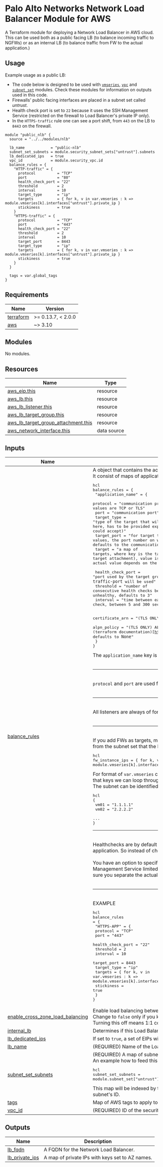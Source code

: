 # Palo Alto Networks Network Load Balancer Module for AWS

A Terraform module for deploying a Network Load Balancer in AWS cloud. This can be used both as a public facing LB (to balance incoming traffic to NGFWs) or as an internal LB (to balance traffic from FW to the actual application.)

## Usage

Example usage as a public LB:

* The code below is designed to be used with [`vmseries`](../vmseries/README.md), [`vpc`](../vpc/README.md) and [`subnet_set`](../subnet_set/README.md) modules. Check these modules for information on outputs used in this code.
* Firewalls' public facing interfaces are placed in a subnet set called *untrust*.
* Health check port is set to `22` because it uses the SSH Management Service (restricted on the firewall to Load Balancer's private IP only).
* In the `HTTPS-traffic` rule one can see a port shift, from `443` on the LB to `8443` on the firewall.

```hcl
module "public_nlb" {
  source = "../../modules/nlb"

  lb_name            = "public-nlb"
  subnet_set_subnets = module.security_subnet_sets["untrust"].subnets
  lb_dedicated_ips   = true
  vpc_id             = module.security_vpc.id
  balance_rules = {
    "HTTP-traffic" = {
      protocol          = "TCP"
      port              = "80"
      health_check_port = "22"
      threshold         = 2
      interval          = 10
      target_type       = "ip"
      targets           = { for k, v in var.vmseries : k => module.vmseries[k].interfaces["untrust"].private_ip }
      stickiness        = true
    }
    "HTTPS-traffic" = {
      protocol          = "TCP"
      port              = "443"
      health_check_port = "22"
      threshold         = 2
      interval          = 10
      target_port       = 8443
      target_type       = "ip"
      targets           = { for k, v in var.vmseries : k => module.vmseries[k].interfaces["untrust"].private_ip }
      stickiness        = true
    }
  }

  tags = var.global_tags
}
```

<!-- BEGINNING OF PRE-COMMIT-TERRAFORM DOCS HOOK -->
## Requirements

| Name | Version |
|------|---------|
| <a name="requirement_terraform"></a> [terraform](#requirement\_terraform) | >= 0.13.7, < 2.0.0 |
| <a name="requirement_aws"></a> [aws](#requirement\_aws) | ~> 3.10 |

## Modules

No modules.

## Resources

| Name | Type |
|------|------|
| [aws_eip.this](https://registry.terraform.io/providers/hashicorp/aws/latest/docs/resources/eip) | resource |
| [aws_lb.this](https://registry.terraform.io/providers/hashicorp/aws/latest/docs/resources/lb) | resource |
| [aws_lb_listener.this](https://registry.terraform.io/providers/hashicorp/aws/latest/docs/resources/lb_listener) | resource |
| [aws_lb_target_group.this](https://registry.terraform.io/providers/hashicorp/aws/latest/docs/resources/lb_target_group) | resource |
| [aws_lb_target_group_attachment.this](https://registry.terraform.io/providers/hashicorp/aws/latest/docs/resources/lb_target_group_attachment) | resource |
| [aws_network_interface.this](https://registry.terraform.io/providers/hashicorp/aws/latest/docs/data-sources/network_interface) | data source |

## Inputs

| Name | Description | Type | Default | Required |
|------|-------------|------|---------|:--------:|
| <a name="input_balance_rules"></a> [balance\_rules](#input\_balance\_rules) | A object that contains the actual listener, target group and healthcheck configuration. <br>It consist of maps of applications like follows:<pre>hcl<br>balance_rules = {<br>  "application_name" = {<br>    protocol            = "communication protocol, since this is a NLB module accepted values are TCP or TLS"<br>    port                = "communication port"<br>    target_type         = "type of the target that will be attached to a target group, no defaults here, has to be provided explicitly (regardless the defaults terraform could accept)"<br>    target_port         = "for target types supporting port values, the port number on which the target accepts communication, defaults to the communication port value"<br>    target              = "a map of targets, where key is the target name (used to create a name for the target attachment), value is the target ID (IP, resource ID, etc - the actual value depends on the target type)"<br><br>    health_check_port   = "port used by the target group healthcheck, if ommited, `traffic-port` will be used"<br>    threshold           = "number of consecutive health checks before considering target healthy or unhealthy, defaults to 3"<br>    interval            = "time between each health check, between 5 and 300 seconds, defaults to 30s"<br><br>    certificate_arn     = "(TLS ONLY) this is the arn of a certificate"<br>    alpn_policy         = "(TLS ONLY) ALPN policy name, for possible values check (terraform documentation)[https://registry.terraform.io/providers/hashicorp/aws/latest/docs/resources/lb_listener#alpn_policy], defaults to `None`"<br>  }<br>}</pre>The `application_name` key is valid only for letters, numbers and a dash (`-`) - that's an AWS limitation.<br><br><hr><br>`protocol` and `port` are used for `listener`, `target group` and `target group attachment`. Partially also for health checks (see below).<br><br><hr><br>All listeners are always of forward action.<br><br><hr><br>If you add FWs as targets, make sure you use `target_type = "ip"` and you provide the correct FW IPs in `target` map. IPs should be from the subnet set that the Load Balancer was created in. An example on how to feed this variable with data:<pre>hcl<br>fw_instance_ips = { for k, v in var.vmseries : k => module.vmseries[k].interfaces["untrust"].private_ip }</pre>For format of `var.vmseries` check the (`vmseries` module)[../vmseries/README.md]. Basically the key there is the VM name. By using that keys we can loop through all vmseries modules and take private IP from the interface that is assigned to the subnet we require. The subnet can be identified by the subnet set name (like above). In other words, the `for` loop returns the following map:<pre>hcl<br>{<br>  vm01 = "1.1.1.1"<br>  vm02 = "2.2.2.2"<br>  ...<br>}</pre><hr><br>Healthchecks are by default of type TCP. Reason for that is the fact, that HTTP requests might flow through the FW to the actual application. So instead of checking the status of the FW we might check the status of the application.<br><br>You have an option to specify a health check port. This way you can set up a Management Profile with an Administrative Management Service limited only to NLBs private IPs and use a port for that service as the health check port. This way you make sure you separate the actual health check from the application rule's port.<br><br><hr><br>EXAMPLE<pre>hcl<br>balance_rules = {<br>  "HTTPS-APP" = {<br>    protocol          = "TCP"<br>    port              = "443"<br>    health_check_port = "22"<br>    threshold         = 2<br>    interval          = 10<br>    target_port       = 8443<br>    target_type       = "ip"<br>    targets           = { for k, v in var.vmseries : k => module.vmseries[k].interfaces["untrust"].private_ip }<br>    stickiness        = true<br>  }<br>}</pre> | `any` | n/a | yes |
| <a name="input_enable_cross_zone_load_balancing"></a> [enable\_cross\_zone\_load\_balancing](#input\_enable\_cross\_zone\_load\_balancing) | Enable load balancing between instances in different AZs. Defaults to `true`. <br>Change to `false` only if you know what you're doing. By default there is only one FW in each AZ. <br>Turning this off means 1:1 correlation between a public IP assigned to an AZ and a FW deployed in that AZ. | `bool` | `true` | no |
| <a name="input_internal_lb"></a> [internal\_lb](#input\_internal\_lb) | Determines if this Load Balancer will be a public (default) or an internal one. | `bool` | `false` | no |
| <a name="input_lb_dedicated_ips"></a> [lb\_dedicated\_ips](#input\_lb\_dedicated\_ips) | If set to `true`, a set of EIPs will be created for each zone/subnet. Otherwise AWS will handle IP management. | `bool` | `false` | no |
| <a name="input_lb_name"></a> [lb\_name](#input\_lb\_name) | (REQUIRED) Name of the Load Balancer to be created | `string` | n/a | yes |
| <a name="input_subnet_set_subnets"></a> [subnet\_set\_subnets](#input\_subnet\_set\_subnets) | (REQUIRED) A map of subnet objects as returned by the `subnet_set` module for a particular subnet set. <br>An example how to feed this variable with data (assuming usage of this modules as in examples and a subnet set named *untrust*):<pre>hcl<br>subnet_set_subnets   = module.subnet_set["untrust"].subnets</pre>This map will be indexed by the subnet name and value will contain subnet's arguments as returned by terraform. This includes the subnet's ID. | `map(any)` | n/a | yes |
| <a name="input_tags"></a> [tags](#input\_tags) | Map of AWS tags to apply to all the created resources. | `map(string)` | `{}` | no |
| <a name="input_vpc_id"></a> [vpc\_id](#input\_vpc\_id) | (REQUIRED) ID of the security VPC the Load Balancer should be created in. | `string` | n/a | yes |

## Outputs

| Name | Description |
|------|-------------|
| <a name="output_lb_fqdn"></a> [lb\_fqdn](#output\_lb\_fqdn) | A FQDN for the Network Load Balancer. |
| <a name="output_lb_private_ips"></a> [lb\_private\_ips](#output\_lb\_private\_ips) | A map of private IPs with keys set to AZ names. |
<!-- END OF PRE-COMMIT-TERRAFORM DOCS HOOK -->
